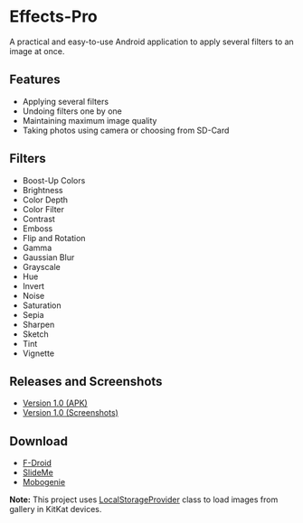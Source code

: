 Effects-Pro
===========

A practical and easy-to-use Android application to apply several filters to an image at once.

## Features
* Applying several filters
* Undoing filters one by one
* Maintaining maximum image quality
* Taking photos using camera or choosing from SD-Card

## Filters
* Boost-Up Colors
* Brightness
* Color Depth
* Color Filter
* Contrast
* Emboss
* Flip and Rotation
* Gamma
* Gaussian Blur
* Grayscale
* Hue
* Invert
* Noise
* Saturation
* Sepia
* Sharpen
* Sketch
* Tint
* Vignette

## Releases and Screenshots
* [Version 1.0 (APK)](https://github.com/yaa110/Effects-Pro/releases)
* [Version 1.0 (Screenshots)](https://github.com/yaa110/Effects-Pro/issues/1)

## Download
* [F-Droid](https://f-droid.org/repository/browse/?fdid=org.appsroid.fxpro)
* [SlideMe](http://slideme.org/application/effects-pro)
* [Mobogenie](http://www.mobogenie.com/download-effects-pro-3344442.html)

**Note:** This project uses [LocalStorageProvider](https://github.com/iPaulPro/aFileChooser/blob/master/aFileChooser/src/com/ianhanniballake/localstorage/LocalStorageProvider.java) class to load images from gallery in KitKat devices.
